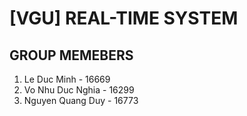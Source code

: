 # \[VGU\] REAL-TIME SYSTEM

## GROUP MEMEBERS

1. Le Duc Minh - 16669
2. Vo Nhu Duc Nghia - 16299
3. Nguyen Quang Duy - 16773

